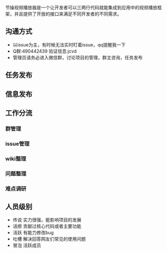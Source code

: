节操视频播放器是一个让开发者可以三两行代码就能集成到应用中的视频播放框架，并且提供了开放的接口来满足不同开发者的不同需求。

## 沟通方式
* 以issue为主，有时候无法实时盯着issue，qq提醒我一下
* Q群:490442439 验证信息:jcvd
* 管理员请务必进入微信群，讨论项目的管理，群主咨询，任务发布

## 任务发布

## 信息发布

## 工作分流

  ### 群管理
  ### issue管理
  ### wiki整理
  ### 问题整理
  ### 难点调研

## 人员级别

* 传说 实力很强，能影响项目的发展
* 话痨 贡献过核心代码或者主要功能
* 活跃 有能力修改bug
* 吐槽 解决回答网友们常见的使用问题
* 冒泡 活跃成员

